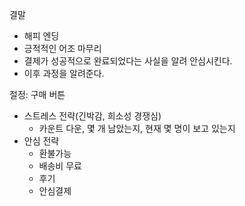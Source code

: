 결말
- 해피 엔딩
- 긍적적인 어조 마무리
- 결제가 성공적으로 완료되었다는 사실을 알려 안심시킨다.
- 이후 과정을 알려준다.

절정: 구매 버튼
- 스트레스 전략(긴박감, 희소성 경쟁심)
  - 카운트 다운, 몇 개 남았는지, 현재 몇 명이 보고 있는지
- 안심 전략
  - 환불가능
  - 배송비 무료
  - 후기
  - 안심결제

